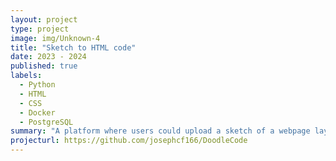 ```yaml
---
layout: project
type: project
image: img/Unknown-4
title: "Sketch to HTML code"
date: 2023 - 2024
published: true
labels:
  - Python
  - HTML
  - CSS
  - Docker
  - PostgreSQL
summary: "A platform where users could upload a sketch of a webpage layout, and the system would generate working HTML and CSS code based on the visual input. containerised with Docker"
projecturl: https://github.com/josephcf166/DoodleCode
---
```

